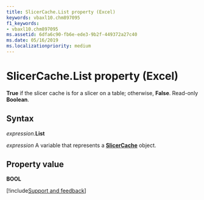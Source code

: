 ```yaml
---
title: SlicerCache.List property (Excel)
keywords: vbaxl10.chm897095
f1_keywords:
- vbaxl10.chm897095
ms.assetid: 6dfa6c90-fb6e-ede3-9b2f-449372a27c40
ms.date: 05/16/2019
ms.localizationpriority: medium
---
```



# SlicerCache.List property (Excel)

**True** if the slicer cache is for a slicer on a table; otherwise, **False**. Read-only **Boolean**.


## Syntax

_expression_.**List**

_expression_ A variable that represents a **[SlicerCache](Excel.SlicerCache.md)** object.


## Property value

**BOOL**




[!include[Support and feedback](~/includes/feedback-boilerplate.md)]